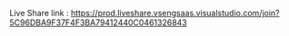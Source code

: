 Live Share link : https://prod.liveshare.vsengsaas.visualstudio.com/join?5C96DBA9F37F4F3BA79412440C0461326843

